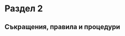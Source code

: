 # Раздел 2
## Съкращения, правила и процедури

<!-- https://crc.bg/files/URChS/Radioamateur/Class1AktualiziranRazdel2_2022.pdf -->

